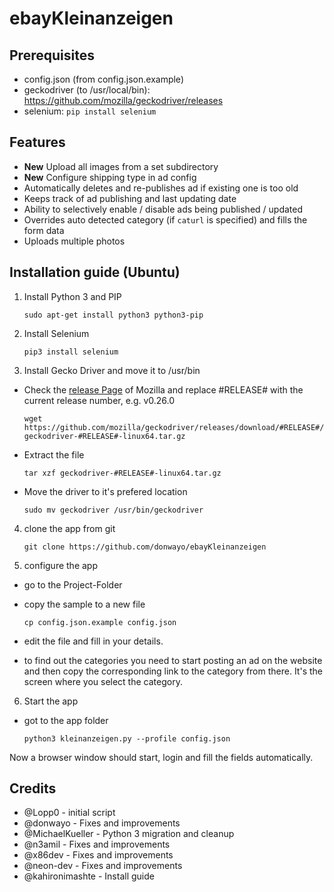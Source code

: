 # ebayKleinanzeigen

## Prerequisites

* config.json (from config.json.example)
* geckodriver (to /usr/local/bin): https://github.com/mozilla/geckodriver/releases
* selenium: ```pip install selenium```

## Features

- **New** Upload all images from a set subdirectory
- **New** Configure shipping type in ad config
- Automatically deletes and re-publishes ad if existing one is too old
- Keeps track of ad publishing and last updating date
- Ability to selectively enable / disable ads being published / updated
- Overrides auto detected category (if `caturl` is specified) and fills the form data
- Uploads multiple photos

## Installation guide (Ubuntu)

1. Install Python 3 and PIP

    `sudo apt-get install python3 python3-pip`

2. Install Selenium

    `pip3 install selenium`

3. Install Gecko Driver and move it to /usr/bin

- Check the [release Page](https://github.com/mozilla/geckodriver/releases) of Mozilla and replace #RELEASE# with the current release number, e.g. v0.26.0

    `wget https://github.com/mozilla/geckodriver/releases/download/#RELEASE#/geckodriver-#RELEASE#-linux64.tar.gz`

- Extract the file

    `tar xzf geckodriver-#RELEASE#-linux64.tar.gz`

- Move the driver to it's prefered location

    `sudo mv geckodriver /usr/bin/geckodriver `

4. clone the app from git

    `git clone https://github.com/donwayo/ebayKleinanzeigen`

5. configure the app

- go to the Project-Folder

- copy the sample to a new file

   `cp config.json.example config.json`

- edit the file and fill in your details. 

- to find out the categories you need to start posting an ad on the website and then copy the corresponding link to the category from there. It's the screen where you select the category. 

6. Start the app

- got to the app folder

    `python3 kleinanzeigen.py --profile config.json`

Now a browser window should start, login and fill the fields automatically. 

## Credits
- @Lopp0 - initial script
- @donwayo - Fixes and improvements
- @MichaelKueller - Python 3 migration and cleanup
- @n3amil - Fixes and improvements
- @x86dev - Fixes and improvements
- @neon-dev - Fixes and improvements
- @kahironimashte - Install guide
